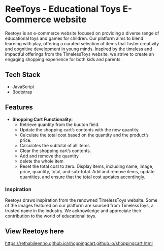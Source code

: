 
# ReeToys - Educational Toys E-Commerce website

Reetoys is an e-commerce website focused on providing a diverse range of educational toys and games for children. Our platform aims to blend learning with play, offering a curated selection of items that foster creativity and cognitive development in young minds. Inspired by the timeless and impactful offerings from the TimelessToys website, we strive to create an engaging shopping experience for both kids and parents.

## Tech Stack

- JavaScript
- Bootstrap

## Features

- **Shopping Cart Functionality:**
    - Retrieve quantity from the buuton field.
    - Update the shopping cart’s contents with the new quantity.
    - Calculate the total cost based on the quantity and the product’s price.
    - Calculates the subtotal of all items
    - Clear the shopping cart’s contents.
    - Add and remove the quantity
    - delete the whole item 
    - Reset the total cost to zero.
Display items, including name, image, price, quantity, total, and sub-total. Add and remove items, update quantities, and ensure that the total cost updates accordingly.

### Inspiration

Reetoys draws inspiration from the renowned TimelessToys website. Some of the images featured on our platform are sourced from TimelessToys, a trusted name in the industry. We acknowledge and appreciate their contribution to the world of educational toys.

## View Reetoys here 
https://rethabileenno.github.io/shoppingcart.github.io/shoppingcart.html
